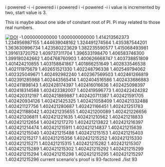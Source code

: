 i powered -i
-i powered i
i powered i
-i powered -i
i value is incremented by two, start value is 3.

This is maybe about one side of constant root of PI.
Pi may related to those real numbers.


[![DOI](https://zenodo.org/badge/DOI/10.5281/zenodo.11518808.svg)](https://doi.org/10.5281/zenodo.11518808)
 -1.000000000000
 1.000000000000
 1.414213562373
 1.234956987155
 1.444639048162
 1.324491274564
 1.435387544201
 1.363630996734
 1.423580223629
 1.382235590577
 1.415068493981
 1.391613720752
 1.409737311704
 1.396533198470
 1.406583746300
 1.399180242662
 1.404768760903
 1.400626668747
 1.403738851809
 1.401424210855
 1.403158841867
 1.401866251649
 1.402833546538
 1.402111975679
 1.402651521330
 1.402248796338
 1.402549794062
 1.402325049671
 1.402492982240
 1.402367569503
 1.402461266819
 1.402391285988
 1.402443565414
 1.402404516586
 1.402433686883
 1.402411898143
 1.402428174397
 1.402416016636
 1.402425098397
 1.402418314588
 1.402423382007
 1.402419596773
 1.402422424282
 1.402420312197
 1.402421889887
 1.402420711387
 1.402421591705
 1.402420934126
 1.402421425325
 1.402421058409
 1.402421332488
 1.402421127756
 1.402421280687
 1.402421166451
 1.402421251783
 1.402421188042
 1.402421235655
 1.402421200089
 1.402421226656
 1.402421206811
 1.402421221635
 1.402421210562
 1.402421218833
 1.402421212654
 1.402421217270
 1.402421213822
 1.402421216397
 1.402421214474
 1.402421215911
 1.402421214837
 1.402421215639
 1.402421215040
 1.402421215488
 1.402421215153
 1.402421215403
 1.402421215217
 1.402421215356
 1.402421215252
 1.402421215330
 1.402421215271
 1.402421215315
 1.402421215282
 1.402421215307
 1.402421215289
 1.402421215302
 1.402421215292
 1.402421215299
 1.402421215294
 1.402421215298
 1.402421215295
 1.402421215297
 1.402421215296
current scenario's proof is 93-factored
./list 93
